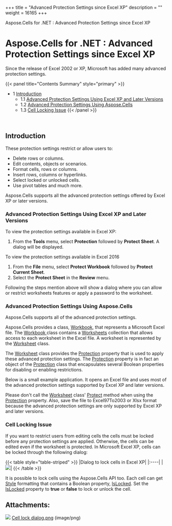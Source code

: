 +++
title = "Advanced Protection Settings since Excel XP" 
description = "" 
weight = 16165 
+++

Aspose.Cells for .NET : Advanced Protection Settings since Excel XP  

# Aspose.Cells for .NET : Advanced Protection Settings since Excel XP


Since the release of Excel 2002 or XP, Microsoft has added many advanced protection settings.

{{< panel title="Contents Summary" style="primary" >}}
*   1 [Introduction](#AdvancedProtectionSettingssinceExcelXP-Introduction)
    *   1.1 [Advanced Protection Settings Using Excel XP and Later Versions](#AdvancedProtectionSettingssinceExcelXP-AdvancedProtectionSettingsUsingExcelXPandLaterVersions)
    *   1.2 [Advanced Protection Settings Using Aspose.Cells](#AdvancedProtectionSettingssinceExcelXP-AdvancedProtectionSettingsUsingAspose.Cells)
    *   1.3 [Cell Locking Issue](#AdvancedProtectionSettingssinceExcelXP-CellLockingIssue)
{{< /panel >}}
 

 

## Introduction

These protection settings restrict or allow users to:

*   Delete rows or columns.
*   Edit contents, objects or scenarios.
*   Format cells, rows or columns.
*   Insert rows, columns or hyperlinks.
*   Select locked or unlocked cells.
*   Use pivot tables and much more.

Aspose.Cells supports all the advanced protection settings offered by Excel XP or later versions.

### Advanced Protection Settings Using Excel XP and Later Versions

To view the protection settings available in Excel XP:

1.  From the **Tools** menu, select **Protection** followed by **Protect Sheet**. A dialog will be displayed.

To view the protection settings available in Excel 2016

1.  From the **File** menu, select **Protect Workbook** followed by **Protect Current Sheet**.
2.  Select the **Protect Sheet** in the **Review** menu.

Following the steps mention above will show a dialog where you can allow or restrict worksheets features or apply a password to the worksheet.

### Advanced Protection Settings Using Aspose.Cells

Aspose.Cells supports all of the advanced protection settings.

Aspose.Cells provides a class, [Workbook](https://apireference.aspose.com/net/cells/aspose.cells/workbook), that represents a Microsoft Excel file. The [Workbook ](https://apireference.aspose.com/net/cells/aspose.cells/workbook)class contains a [Worksheets](https://apireference.aspose.com/net/cells/aspose.cells/worksheetcollection) collection that allows access to each worksheet in the Excel file. A worksheet is represented by the [Worksheet](https://apireference.aspose.com/net/cells/aspose.cells/worksheet) class.

The [Worksheet](https://apireference.aspose.com/net/cells/aspose.cells/worksheet) class provides the [Protection](https://apireference.aspose.com/net/cells/aspose.cells/worksheet/properties/protection) property that is used to apply these advanced protection settings. The [Protection](https://apireference.aspose.com/net/cells/aspose.cells/worksheet/properties/protection) property is in fact an object of the [Protection](https://apireference.aspose.com/net/cells/aspose.cells/protection) class that encapsulates several Boolean properties for disabling or enabling restrictions.

Below is a small example application. It opens an Excel file and uses most of the advanced protection settings supported by Excel XP and later versions.

Please don't call the [Worksheet](https://apireference.aspose.com/net/cells/aspose.cells/worksheet) class' [Protect](https://apireference.aspose.com/net/cells/aspose.cells/worksheet/methods/protect/index) method when using the [Protection](https://apireference.aspose.com/net/cells/aspose.cells/worksheet/properties/protection) property. Also, save the file to Excel97To2003 or Xlsx format because the advanced protection settings are only supported by Excel XP and later versions.

### Cell Locking Issue

If you want to restrict users from editing cells the cells must be locked before any protection settings are applied. Otherwise, the cells can be edited even if the worksheet is protected. In Microsoft Excel XP, cells can be locked through the following dialog:

{{< table style="table-striped" >}}
|Dialog to lock cells in Excel XP|
|:----|
|![](https://docs2.aspose.com/cells/net/attachments/5013512/5115176.png)|
{{< /table >}}

It is possible to lock cells using the Aspose.Cells API too. Each cell can get [Style](https://apireference.aspose.com/net/cells/aspose.cells/style) formatting that contains a Boolean property, [IsLocked](https://apireference.aspose.com/net/cells/aspose.cells/style/properties/islocked). Set the [IsLocked](https://apireference.aspose.com/net/cells/aspose.cells/style/properties/islocked) property to **true** or **false** to lock or unlock the cell.

## Attachments:

![](https://docs2.aspose.com/cells/net/images/icons/bullet_blue.gif) [Cell lock dialog.png](https://docs2.aspose.com/cells/net/attachments/5013512/5115176.png) (image/png)  


